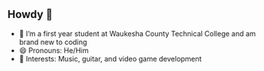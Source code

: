 ## Howdy 👋
- 🌱 I’m a first year student at Waukesha County Technical College and am brand new to coding
- 😄 Pronouns: He/Him
- 🔭 Interests: Music, guitar, and video game development
